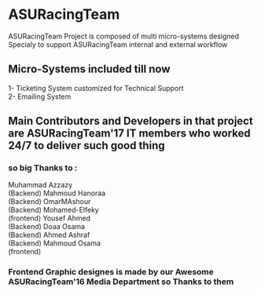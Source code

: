 # ASURacingTeam 
ASURacingTeam Project is composed of multi micro-systems designed Specialy to support ASURacingTeam internal and external workflow

## Micro-Systems included till now
1- Ticketing System customized for Technical Support<br>
2- Emailing System<br>

## Main Contributors and Developers in that project are ASURacingTeam'17 IT members who worked 24/7 to deliver such good thing
### so big Thanks to :
Muhammad Azzazy<br> (Backend)
Mahmoud Hanoraa<br> (Backend)
OmarMAshour<br> (Backend)
Mohamed-Elfeky<br> (frontend)
Yousef Ahmed<br> (Backend)
Doaa Osama<br> (Backend)
Ahmed Ashraf<br> (Backend)
Mahmoud Osama<br> (frontend)

### Frontend Graphic designes is made by our Awesome ASURacingTeam'16 Media Department so Thanks to them



